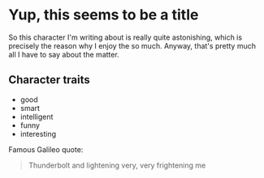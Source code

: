 # Yup, this seems to be a title

So this character I'm writing about is really quite astonishing, which is precisely the reason why I enjoy the so much. Anyway, that's pretty much all I have to say about the matter.

## Character traits
* good
* smart
* intelligent
* funny
* interesting

Famous Galileo quote:
> Thunderbolt and lightening very, very frightening me
